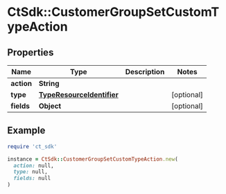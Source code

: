 # CtSdk::CustomerGroupSetCustomTypeAction

## Properties

| Name | Type | Description | Notes |
| ---- | ---- | ----------- | ----- |
| **action** | **String** |  |  |
| **type** | [**TypeResourceIdentifier**](TypeResourceIdentifier.md) |  | [optional] |
| **fields** | **Object** |  | [optional] |

## Example

```ruby
require 'ct_sdk'

instance = CtSdk::CustomerGroupSetCustomTypeAction.new(
  action: null,
  type: null,
  fields: null
)
```

